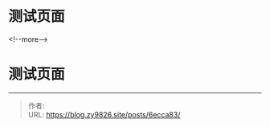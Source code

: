 # 测试页面


&lt;!--more--&gt;
# 测试页面


---

> 作者:   
> URL: https://blog.zy9826.site/posts/6ecca83/  

